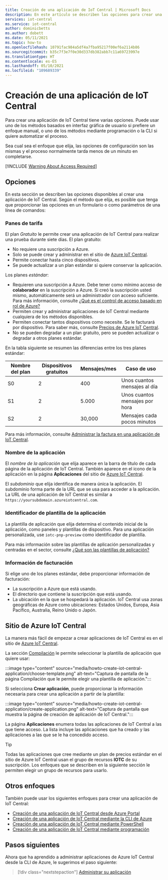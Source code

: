 ```yaml
---
title: Creación de una aplicación de IoT Central | Microsoft Docs
description: En este artículo se describen las opciones para crear una aplicación de IoT Central desde el sitio de Azure IoT Central, Azure Portal y un entorno de línea de comandos.
services: iot-central
ms.service: iot-central
author: dominicbetts
ms.author: dobett
ms.date: 05/11/2021
ms.topic: how-to
ms.openlocfilehash: 10791fac984a5df4a7fba95217f00ef6a2114b86
ms.sourcegitcommit: b35c7f3e7f0e30d337db382abb7c11a69723997e
ms.translationtype: HT
ms.contentlocale: es-ES
ms.lasthandoff: 05/10/2021
ms.locfileid: "109689339"
---
```

# <a name="create-an-iot-central-application"></a>Creación de una aplicación de IoT Central

Para crear una aplicación de IoT Central tiene varias opciones. Puede usar uno de los métodos basados en interfaz gráfica de usuario si prefiere un enfoque manual, o uno de los métodos mediante programación o la CLI si quiere automatizar el proceso.

Sea cual sea el enfoque que elija, las opciones de configuración son las mismas y el proceso normalmente tarda menos de un minuto en completarse.

[!INCLUDE [Warning About Access Required](../../../includes/iot-central-warning-contribitorrequireaccess.md)]

## <a name="options"></a>Opciones

En esta sección se describen las opciones disponibles al crear una aplicación de IoT Central. Según el método que elija, es posible que tenga que proporcionar las opciones en un formulario o como parámetros de una línea de comandos:

### <a name="pricing-plans"></a>Panes de tarifa

El plan *Gratuito* le permite crear una aplicación de IoT Central para realizar una prueba durante siete días. El plan gratuito:

- No requiere una suscripción a Azure.
- Solo se puede crear y administrar en el sitio de [Azure IoT Central](https://aka.ms/iotcentral).
- Permite conectar hasta cinco dispositivos.
- Se puede actualizar a un plan estándar si quiere conservar la aplicación.

Los planes *estándar*:

- Requieren una suscripción a Azure. Debe tener como mínimo acceso de **colaborador** en la suscripción a Azure. Si creó la suscripción usted mismo, automáticamente será un administrador con acceso suficiente. Para más información, consulte [¿Qué es el control de acceso basado en rol de Azure?](../../role-based-access-control/overview.md)
- Permiten crear y administrar aplicaciones de IoT Central mediante cualquiera de los métodos disponibles.
- Permiten conectar tantos dispositivos como necesite. Se le facturará por dispositivo. Para saber más, consulte [Precios de Azure IoT Central](/pricing/details/iot-central/).
- No se pueden degradar a un plan gratuito, pero se pueden actualizar o degradar a otros planes estándar.

En la tabla siguiente se resumen las diferencias entre los tres planes estándar:

| Nombre del plan | Dispositivos gratuitos | Mensajes/mes | Caso de uso |
| --------- | ------------ | -------------- | -------- |
| S0        | 2            | 400            | Unos cuantos mensajes al día |
| S1        | 2            | 5\.000          | Unos cuantos mensajes por hora |
| S2        | 2            | 30,000         | Mensajes cada pocos minutos |

Para más información, consulte [Administrar la factura en una aplicación de IoT Central](howto-view-bill.md).

### <a name="application-name"></a>Nombre de la aplicación

El _nombre de la aplicación_ que elija aparece en la barra de título de cada página de la aplicación de IoT Central. También aparece en el icono de la aplicación en la página **Aplicaciones** del sitio de [Azure IoT Central](https://aka.ms/iotcentral).

El _subdominio_ que elija identifica de manera única la aplicación. El subdominio forma parte de la URL que se usa para acceder a la aplicación. La URL de una aplicación de IoT Central es similar a `https://yoursubdomain.azureiotcentral.com`.

### <a name="application-template-id"></a>Identificador de plantilla de la aplicación

La plantilla de aplicación que elija determina el contenido inicial de la aplicación, como paneles y plantillas de dispositivo. Para una aplicación personalizada, use `iotc-pnp-preview` como identificador de plantilla.

Para más información sobre las plantillas de aplicación personalizadas y centradas en el sector, consulte [¿Qué son las plantillas de aplicación?](concepts-app-templates.md)

### <a name="billing-information"></a>Información de facturación

Si elige uno de los planes estándar, debe proporcionar información de facturación:

- La suscripción a Azure que está usando.
- El directorio que contiene la suscripción que está usando.
- La ubicación en la que se hospedará la aplicación. IoT Central usa zonas geográficas de Azure como ubicaciones: Estados Unidos, Europa, Asia Pacífico, Australia, Reino Unido o Japón.

## <a name="azure-iot-central-site"></a>Sitio de Azure IoT Central

La manera más fácil de empezar a crear aplicaciones de IoT Central es en el sitio de [Azure IoT Central](https://aka.ms/iotcentral).

La sección [Compilación](https://apps.azureiotcentral.com/build) le permite seleccionar la plantilla de aplicación que quiere usar:

:::image type="content" source="media/howto-create-iot-central-application/choose-template.png" alt-text="Captura de pantalla de la página Compilación que le permite elegir una plantilla de aplicación.":::

Si selecciona **Crear aplicación**, puede proporcionar la información necesaria para crear una aplicación a partir de la plantilla:

:::image type="content" source="media/howto-create-iot-central-application/create-application.png" alt-text="Captura de pantalla que muestra la página de creación de aplicación de IoT Central.":::

La página **Aplicaciones** enumera todas las aplicaciones de IoT Central a las que tiene acceso. La lista incluye las aplicaciones que ha creado y las aplicaciones a las que se le ha concedido acceso.

> [!TIP]
> Todas las aplicaciones que cree mediante un plan de precios estándar en el sitio de Azure IoT Central usan el grupo de recursos **IOTC** de su suscripción. Los enfoques que se describen en la siguiente sección le permiten elegir un grupo de recursos para usarlo.

## <a name="other-approaches"></a>Otros enfoques

También puede usar los siguientes enfoques para crear una aplicación de IoT Central:

- [Creación de una aplicación de IoT Central desde Azure Portal](howto-manage-iot-central-from-portal.md#create-iot-central-applications)
- [Creación de una aplicación de IoT Central mediante la CLI de Azure](howto-manage-iot-central-from-cli.md#create-an-application)
- [Creación de una aplicación de IoT Central mediante PowerShell](howto-manage-iot-central-from-powershell.md#create-an-application)
- [Creación de una aplicación de IoT Central mediante programación](howto-manage-iot-central-programmatically.md)

## <a name="next-steps"></a>Pasos siguientes

Ahora que ha aprendido a administrar aplicaciones de Azure IoT Central desde la CLI de Azure, le sugerimos el paso siguiente:

> [!div class="nextstepaction"]
> [Administrar su aplicación](howto-administer.md)
